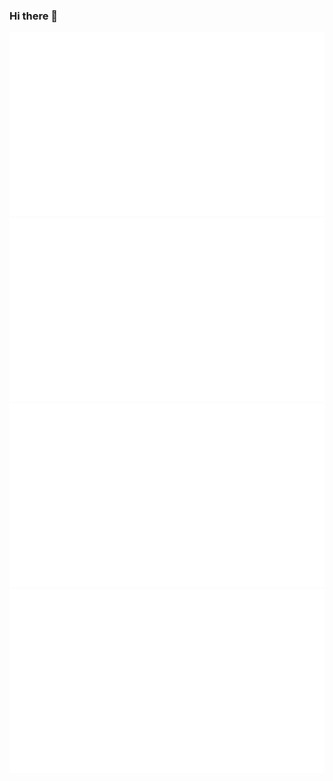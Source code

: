 ### Hi there 👋

<!--
**TSLARoadster/TSLARoadster** is a ✨ _special_ ✨ repository because its `README.md` (this file) appears on your GitHub profile.

Here are some ideas to get you started:

- 🔭 I’m currently working on ...
- 🌱 I’m currently learning ...
- 👯 I’m looking to collaborate on ...
- 🤔 I’m looking for help with ...
- 💬 Ask me about ...
- 📫 How to reach me: ...
- 😄 Pronouns: ...
- ⚡ Fun fact: ...
-->

![](https://raw.githubusercontent.com/OfficialDelta/github-stats/master/generated/overview.svg#gh-dark-mode-only)
![](https://raw.githubusercontent.com/OfficialDelta/github-stats/master/generated/overview.svg#gh-light-mode-only)
![](https://raw.githubusercontent.com/OfficialDelta/github-stats/master/generated/languages.svg#gh-dark-mode-only)
![](https://raw.githubusercontent.com/OfficialDelta/github-stats/master/generated/languages.svg#gh-light-mode-only)
